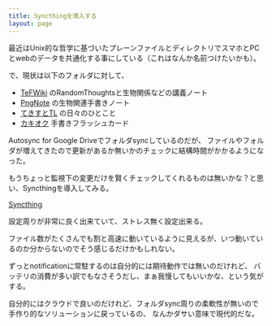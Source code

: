 ```yaml
---
title: Syncthingを導入する
layout: page
---
```

最近はUnix的な哲学に基づいたプレーンファイルとディレクトリでスマホとPCとwebのデータを共通化する事にしている（これはなんか名前つけたいかも）。

で、現状は以下のフォルダに対して、

- [TeFWiki](https://karino2.github.io/RandomThoughts/TeFWiki) のRandomThoughtsと生物関係などの講義ノート
- [PngNote](https://karino2.github.io/RandomThoughts/PngNote) の生物関連手書きノート
- [てきすとTL](https://karino2.github.io/RandomThoughts/てきすとTL) の日々のひとこと
- [カキオク](https://karino2.github.io/RandomThoughts/カキオク) 手書きフラッシュカード

Autosync for Google Driveでフォルダsyncしているのだが、
ファイルやフォルダが増えてきたので更新があるか無いかのチェックに結構時間がかかるようになった。

もうちょっと監視下の変更だけを賢くチェックしてくれるものは無いかな？と思い、Syncthingを導入してみる。

[Syncthing](https://syncthing.net/)

設定周りが非常に良く出来ていて、ストレス無く設定出来る。

ファイル数がたくさんでも割と高速に動いているように見えるが、いつ動いているのか分からないのでそう感じるだけかもしれない。

ずっとnotificationに常駐するのは自分的には期待動作では無いのだけれど、
バッテリの消費が多い訳でもなさそうだし、まぁ我慢してもいいかな、という気がする。

自分的にはクラウドで良いのだけれど、フォルダsync周りの柔軟性が無いので手作り的なソリューションに戻っているの、
なんかダサい意味で現代的だな。